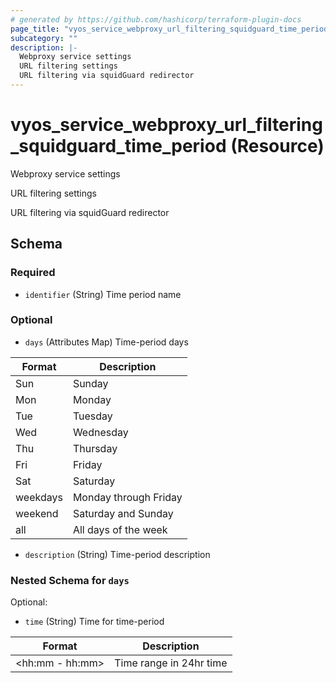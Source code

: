 ```yaml
---
# generated by https://github.com/hashicorp/terraform-plugin-docs
page_title: "vyos_service_webproxy_url_filtering_squidguard_time_period Resource - vyos"
subcategory: ""
description: |-
  Webproxy service settings
  URL filtering settings
  URL filtering via squidGuard redirector
---
```


# vyos_service_webproxy_url_filtering_squidguard_time_period (Resource)

Webproxy service settings

URL filtering settings

URL filtering via squidGuard redirector



<!-- schema generated by tfplugindocs -->
## Schema

### Required

- `identifier` (String) Time period name

### Optional

- `days` (Attributes Map) Time-period days

|  Format  |  Description  |
|----------|---------------|
|  Sun  |  Sunday  |
|  Mon  |  Monday  |
|  Tue  |  Tuesday  |
|  Wed  |  Wednesday  |
|  Thu  |  Thursday  |
|  Fri  |  Friday  |
|  Sat  |  Saturday  |
|  weekdays  |  Monday through Friday  |
|  weekend  |  Saturday and Sunday  |
|  all  |  All days of the week  | (see [below for nested schema](#nestedatt--days))
- `description` (String) Time-period description

<a id="nestedatt--days"></a>
### Nested Schema for `days`

Optional:

- `time` (String) Time for time-period

|  Format  |  Description  |
|----------|---------------|
|  <hh:mm - hh:mm>  |  Time range in 24hr time  |
